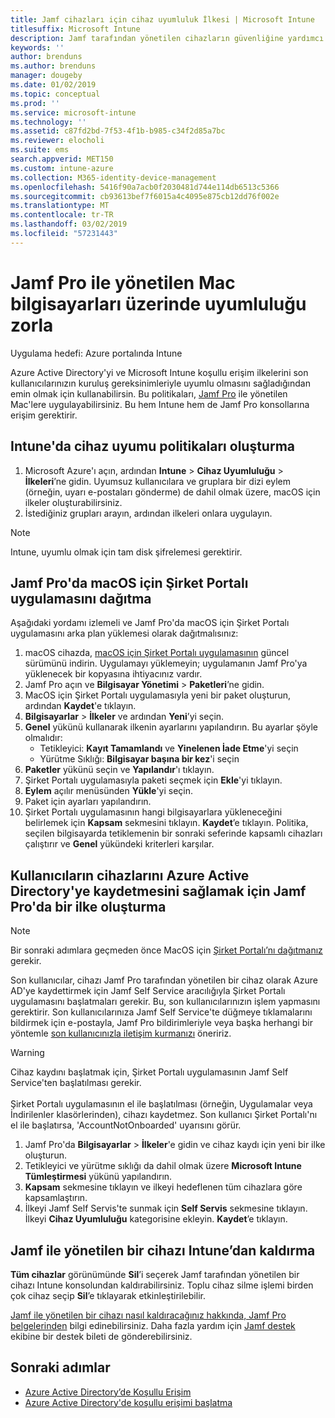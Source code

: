 ```yaml
---
title: Jamf cihazları için cihaz uyumluluk İlkesi | Microsoft Intune
titlesuffix: Microsoft Intune
description: Jamf tarafından yönetilen cihazların güvenliğine yardımcı olmak için Microsoft Intune uyumluluk ilkelerini Azure Active Directory koşullu erişimiyle birlikte kullanın.
keywords: ''
author: brenduns
ms.author: brenduns
manager: dougeby
ms.date: 01/02/2019
ms.topic: conceptual
ms.prod: ''
ms.service: microsoft-intune
ms.technology: ''
ms.assetid: c87fd2bd-7f53-4f1b-b985-c34f2d85a7bc
ms.reviewer: elocholi
ms.suite: ems
search.appverid: MET150
ms.custom: intune-azure
ms.collection: M365-identity-device-management
ms.openlocfilehash: 5416f90a7acb0f2030481d744e114db6513c5366
ms.sourcegitcommit: cb93613bef7f6015a4c4095e875cb12dd76f002e
ms.translationtype: MT
ms.contentlocale: tr-TR
ms.lasthandoff: 03/02/2019
ms.locfileid: "57231443"
---
```

# <a name="enforce-compliance-on-macs-managed-with-jamf-pro"></a>Jamf Pro ile yönetilen Mac bilgisayarları üzerinde uyumluluğu zorla

Uygulama hedefi: Azure portalında Intune

Azure Active Directory'yi ve Microsoft Intune koşullu erişim ilkelerini son kullanıcılarınızın kuruluş gereksinimleriyle uyumlu olmasını sağladığından emin olmak için kullanabilirsin. Bu politikaları, [Jamf Pro](conditional-access-integrate-jamf.md) ile yönetilen Mac'lere uygulayabilirsiniz. Bu hem Intune hem de Jamf Pro konsollarına erişim gerektirir.

## <a name="set-up-device-compliance-policies-in-intune"></a>Intune'da cihaz uyumu politikaları oluşturma

1. Microsoft Azure'ı açın, ardından **Intune** > **Cihaz Uyumluluğu** > **İlkeleri**’ne gidin. Uyumsuz kullanıcılara ve gruplara bir dizi eylem (örneğin, uyarı e-postaları gönderme) de dahil olmak üzere, macOS için ilkeler oluşturabilirsiniz.
2. İstediğiniz grupları arayın, ardından ilkeleri onlara uygulayın.

> [!Note]
> Intune, uyumlu olmak için tam disk şifrelemesi gerektirir.

## <a name="deploy-the-company-portal-app-for-macos-in-jamf-pro"></a>Jamf Pro'da macOS için Şirket Portalı uygulamasını dağıtma

Aşağıdaki yordamı izlemeli ve Jamf Pro'da macOS için Şirket Portalı uygulamasını arka plan yüklemesi olarak dağıtmalısınız:

1. macOS cihazda, [macOS için Şirket Portalı uygulamasının](https://go.microsoft.com/fwlink/?linkid=862280) güncel sürümünü indirin. Uygulamayı yüklemeyin; uygulamanın Jamf Pro'ya yüklenecek bir kopyasına ihtiyacınız vardır.
2. Jamf Pro açın ve **Bilgisayar Yönetimi** > **Paketleri**’ne gidin.
3. MacOS için Şirket Portalı uygulamasıyla yeni bir paket oluşturun, ardından **Kaydet**'e tıklayın.
4. **Bilgisayarlar** > **İlkeler** ve ardından **Yeni**’yi seçin.
5. **Genel** yükünü kullanarak ilkenin ayarlarını yapılandırın. Bu ayarlar şöyle olmalıdır:
   - Tetikleyici: **Kayıt Tamamlandı** ve **Yinelenen İade Etme**'yi seçin
   - Yürütme Sıklığı: **Bilgisayar başına bir kez**'i seçin
6. **Paketler** yükünü seçin ve **Yapılandır**'ı tıklayın.
7. Şirket Portalı uygulamasıyla paketi seçmek için **Ekle**'yi tıklayın.
8. **Eylem** açılır menüsünden **Yükle**'yi seçin.
9. Paket için ayarları yapılandırın.
10. Şirket Portalı uygulamasının hangi bilgisayarlara yükleneceğini belirlemek için **Kapsam** sekmesini tıklayın. **Kaydet**’e tıklayın. Politika, seçilen bilgisayarda tetiklemenin bir sonraki seferinde kapsamlı cihazları çalıştırır ve **Genel** yükündeki kriterleri karşılar.

## <a name="create-a-policy-in-jamf-pro-to-have-users-register-their-devices-with-azure-active-directory"></a>Kullanıcıların cihazlarını Azure Active Directory'ye kaydetmesini sağlamak için Jamf Pro'da bir ilke oluşturma

> [!NOTE]
> Bir sonraki adımlara geçmeden önce MacOS için [Şirket Portalı’nı dağıtmanız](conditional-access-assign-jamf.md#deploy-the-company-portal-app-for-macos-in-jamf-pro) gerekir.  

Son kullanıcılar, cihazı Jamf Pro tarafından yönetilen bir cihaz olarak Azure AD'ye kaydettirmek için Jamf Self Service aracılığıyla Şirket Portalı uygulamasını başlatmaları gerekir. Bu, son kullanıcılarınızın işlem yapmasını gerektirir. Son kullanıcılarınıza Jamf Self Service'te düğmeye tıklamalarını bildirmek için e-postayla, Jamf Pro bildirimleriyle veya başka herhangi bir yöntemle [son kullanıcınızla iletişim kurmanızı](end-user-educate.md) öneririz.

> [!WARNING]
> Cihaz kaydını başlatmak için, Şirket Portalı uygulamasının Jamf Self Service'ten başlatılması gerekir. <br><br>Şirket Portalı uygulamasının el ile başlatılması (örneğin, Uygulamalar veya İndirilenler klasörlerinden), cihazı kaydetmez. Son kullanıcı Şirket Portalı'nı el ile başlatırsa, 'AccountNotOnboarded' uyarısını görür.

1. Jamf Pro'da **Bilgisayarlar** >  **İlkeler**'e gidin ve cihaz kaydı için yeni bir ilke oluşturun.
2. Tetikleyici ve yürütme sıklığı da dahil olmak üzere **Microsoft Intune Tümleştirmesi** yükünü yapılandırın.
3. **Kapsam** sekmesine tıklayın ve ilkeyi hedeflenen tüm cihazlara göre kapsamlaştırın.
4. İlkeyi Jamf Self Servis'te sunmak için **Self Servis** sekmesine tıklayın. İlkeyi **Cihaz Uyumluluğu** kategorisine ekleyin. **Kaydet**’e tıklayın.

## <a name="removing-a-jamf-managed-device-from-intune"></a>Jamf ile yönetilen bir cihazı Intune’dan kaldırma

**Tüm cihazlar** görünümünde **Sil**’i seçerek Jamf tarafından yönetilen bir cihazı Intune konsolundan kaldırabilirsiniz. Toplu cihaz silme işlemi birden çok cihaz seçip **Sil**’e tıklayarak etkinleştirilebilir.

[Jamf ile yönetilen bir cihazı nasıl kaldıracağınız hakkında, Jamf Pro belgelerinden](https://www.jamf.com/jamf-nation/articles/80/unmanaging-computers-while-preserving-their-inventory-information) bilgi edinebilirsiniz. Daha fazla yardım için [Jamf destek](https://www.jamf.com/support/) ekibine bir destek bileti de gönderebilirsiniz. 

## <a name="next-steps"></a>Sonraki adımlar

- [Azure Active Directory’de Koşullu Erişim](https://docs.microsoft.com/azure/active-directory/active-directory-conditional-access-azure-portal)
- [Azure Active Directory'de koşullu erişimi başlatma](https://docs.microsoft.com/azure/active-directory/active-directory-conditional-access-azure-portal-get-started)
